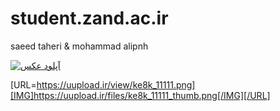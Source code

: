 # student.zand.ac.ir
saeed taheri &
mohammad alipnh

<a href="https://uupload.ir/view/ke8k_11111.png" target="_blank"><img src="https://uupload.ir/files/ke8k_11111_thumb.png" border="0" alt="آپلود عکس" /></a>

[URL=https://uupload.ir/view/ke8k_11111.png][IMG]https://uupload.ir/files/ke8k_11111_thumb.png[/IMG][/URL]
